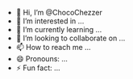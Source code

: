 - 👋 Hi, I’m @ChocoChezzer
- 👀 I’m interested in ...
- 🌱 I’m currently learning ...
- 💞️ I’m looking to collaborate on ...
- 📫 How to reach me ...
- 😄 Pronouns: ...
- ⚡ Fun fact: ...

<!---
ChocoChezzer/ChocoChezzer is a ✨ special ✨ repository because its `README.md` (this file) appears on your GitHub profile.
You can click the Preview link to take a look at your changes.
--->
